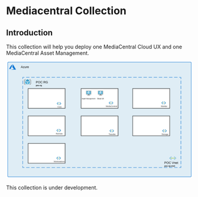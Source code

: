 # Mediacentral Collection

## Introduction

This collection will help you deploy one MediaCentral Cloud UX and one MediaCentral Asset Management. 

![current + Next Version](./mediacentral.png)

This collection is under development.
